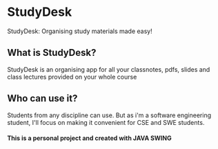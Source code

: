 # StudyDesk
StudyDesk: Organising study materials made easy!

## What is StudyDesk?
StudyDesk is an organising app for all your classnotes, pdfs,
slides and class lectures provided on your whole course

## Who can use it?

Students from any discipline can use. But as i'm a software engineering student,
I'll focus on making it convenient for CSE and SWE students.

#### This is a personal project and created with JAVA SWING
